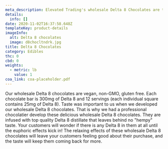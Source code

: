 ```yaml
---
meta_description: Elevated Trading's wholesale Delta 8 Chocolates are the only...
details:
  info: []
date: 2020-11-02T16:37:58.648Z
templateKey: product-details
imageInfo:
  alt: Delta 8 chocolates
  image: d8chocltndrk.jpg
title: Delta 8 Chocolates
category: Edibles
thc: 0
cbd: 0
weights:
  - metric: lb
    value: 1
coa_link: coa-placeholder.pdf
---
```


Our wholesale Delta 8 chocolates are vegan, non-GMO, gluten free. Each chocolate bar is 300mg of Delta 8 and 12 servings (each individual square contains 25mg of Delta 8). Taste was important to us when we developed our wholesale Delta 8 chocolates. That is why we had a professional chocolatier develop these delicious wholesale Delta 8 chocolates. They are infused with top quality Delta 8 distillate that leaves behind no "hempy" taste. Your customers will wonder if there is any Delta 8 in them at all until the euphoric effects kick in! The relaxing effects of these wholesale Delta 8 chocolates will leave your customers feeling good about their purchase, and the taste will keep them coming back for more.
